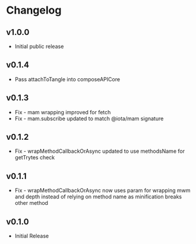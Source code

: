 # Changelog

## v1.0.0

* Initial public release

## v0.1.4

* Pass attachToTangle into composeAPICore

## v0.1.3

* Fix - mam wrapping improved for fetch
* Fix - mam.subscribe updated to match @iota/mam signature

## v0.1.2

* Fix - wrapMethodCallbackOrAsync updated to use methodsName for getTrytes check

## v0.1.1

* Fix - wrapMethodCallbackOrAsync now uses param for wrapping mwm and depth instead of relying on method name as minification breaks other method

## v0.1.0

* Initial Release
